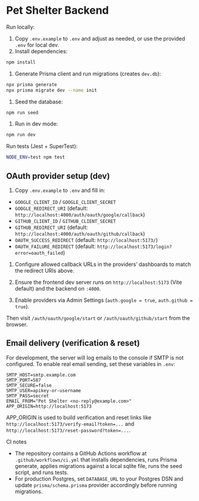 # Pet Shelter Backend

Run locally:

1. Copy `.env.example` to `.env` and adjust as needed, or use the provided `.env` for local dev.
2. Install dependencies:

```bash
npm install
```

1. Generate Prisma client and run migrations (creates `dev.db`):

```bash
npx prisma generate
npx prisma migrate dev --name init
```

1. Seed the database:

```bash
npm run seed
```

1. Run in dev mode:

```bash
npm run dev
```

Run tests (Jest + SuperTest):

```bash
NODE_ENV=test npm test
```

## OAuth provider setup (dev)

1. Copy `.env.example` to `.env` and fill in:

- `GOOGLE_CLIENT_ID` / `GOOGLE_CLIENT_SECRET`
- `GOOGLE_REDIRECT_URI` (default: `http://localhost:4000/auth/oauth/google/callback`)
- `GITHUB_CLIENT_ID` / `GITHUB_CLIENT_SECRET`
- `GITHUB_REDIRECT_URI` (default: `http://localhost:4000/auth/oauth/github/callback`)
- `OAUTH_SUCCESS_REDIRECT` (default: `http://localhost:5173/`)
- `OAUTH_FAILURE_REDIRECT` (default: `http://localhost:5173/login?error=oauth_failed`)

1. Configure allowed callback URLs in the providers’ dashboards to match the redirect URIs above.

1. Ensure the frontend dev server runs on `http://localhost:5173` (Vite default) and the backend on `:4000`.

1. Enable providers via Admin Settings (`auth.google = true`, `auth.github = true`).

Then visit `/auth/oauth/google/start` or `/auth/oauth/github/start` from the browser.

## Email delivery (verification & reset)

For development, the server will log emails to the console if SMTP is not configured. To enable real email sending, set these variables in `.env`:

```env
SMTP_HOST=smtp.example.com
SMTP_PORT=587
SMTP_SECURE=false
SMTP_USER=apikey-or-username
SMTP_PASS=secret
EMAIL_FROM="Pet Shelter <no-reply@example.com>"
APP_ORIGIN=http://localhost:5173
```

APP_ORIGIN is used to build verification and reset links like `http://localhost:5173/verify-email?token=...` and `http://localhost:5173/reset-password?token=...`.

CI notes

- The repository contains a GitHub Actions workflow at `.github/workflows/ci.yml` that installs dependencies, runs Prisma generate, applies migrations against a local sqlite file, runs the seed script, and runs tests.
- For production Postgres, set `DATABASE_URL` to your Postgres DSN and update `prisma/schema.prisma` provider accordingly before running migrations.
